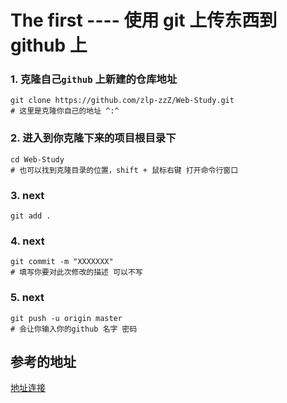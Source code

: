 # The first ---- 使用 git 上传东西到 github 上

### 1. 克隆自己`github` 上新建的仓库地址

```shell
git clone https://github.com/zlp-zzZ/Web-Study.git 
# 这里是克隆你自己的地址 ^:^
```



### 2.  进入到你克隆下来的项目根目录下

```shell
cd Web-Study
# 也可以找到克隆目录的位置，shift + 鼠标右键 打开命令行窗口
```

### 3. next

```shell
git add .
```

### 4. next 

```shell
git commit -m "XXXXXXX"
# 填写你要对此次修改的描述 可以不写
```

### 5. next

```shell
git push -u origin master
# 会让你输入你的github 名字 密码
```



## 参考的地址

[地址连接](https://www.cnblogs.com/cxk1995/p/5800196.html)